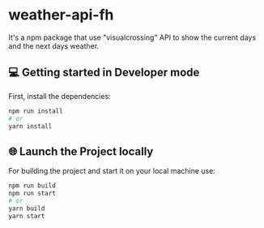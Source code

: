 # weather-api-fh

It's a npm package that use "visualcrossing" API to show the current days and the next days weather.

## 💻 Getting started in Developer mode

First, install the dependencies:

```bash
npm run install
# or
yarn install
```

## 🌐 Launch the Project locally

For building the project and start it on your local machine use:

```bash
npm run build
npm run start
# or
yarn build
yarn start
```
